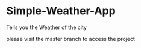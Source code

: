 # Simple-Weather-App
Tells you the Weather of the city

please visit the master branch to access the project

